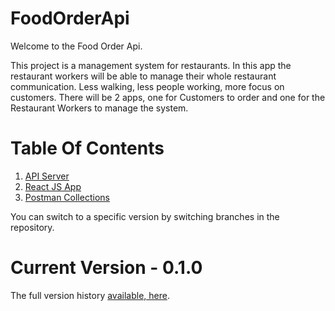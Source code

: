 # FoodOrderApi

Welcome to the Food Order Api.

This project is a management system for restaurants. In this app the restaurant workers will be able to manage their whole restaurant communication.
Less walking, less people working, more focus on customers.
There will be 2 apps, one for Customers to order and one for the Restaurant Workers to manage the system.

# Table Of Contents

1. [API Server](APIServer/readme.md)
1. [React JS App](ReactJSApp/readme.md)
1. [Postman Collections](PostmanCollections/readme.md)

You can switch to a specific version by switching branches in the repository.

# Current Version - 0.1.0
The full version history [available, here](otherfiles/VersionandChangeLog.md).
